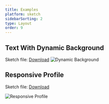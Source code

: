 ```yaml
---
title: Examples
platform: sketch
sidebarSorting: 2
type: Layout
order: 9
---
```


## Text With Dynamic Background

Sketch file: [Download](https://www.dropbox.com/s/cgeh2wsfto8b2gg/Stacks%20-%20Text%20with%20dynamic%20bg.sketch?dl=1)
![Dynamic Background](https://s3.amazonaws.com/animaapp/docs/sketch/Layout%20%E2%80%93%20Stacks%20example.gif)

## Responsive Profile

Sketch file: [Download](https://s3.amazonaws.com/animaapp/tutorials/Layout-Tutorial.sketch)

![Responsive Profile](https://s3.amazonaws.com/animaapp/docs/sketch/Layout%20%20%E2%80%93%20Pins%20Tutorial.gif)
